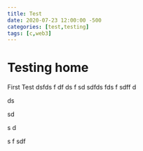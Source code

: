 ```yaml
---
title: Test
date: 2020-07-23 12:00:00 -500
categories: [test,testing]
tags: [c,web3]
---
```



# Testing home


First Test
dsfds
f
df
ds
f
sd
sdfds
fds
f
sdff
d

ds

sd

s
d

s
f
sdf
